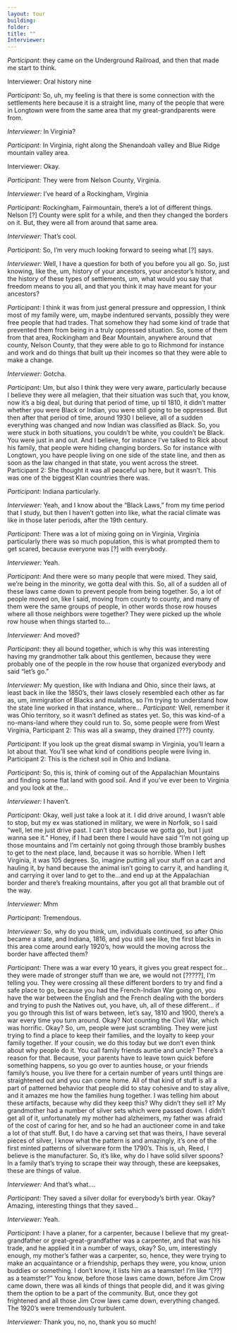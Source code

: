```yaml
---
layout: tour
building: 
folder: 
title: ""
Interviewer:
---
```


*Participant:* they came on the Underground Railroad, and then that made me start to think.

Interviewer: Oral history nine

*Participant:* So, uh, my feeling is that there is some connection with the settlements here because it is a straight line, many of the people that were in Longtown were from the same area that my great-grandparents were from.

*Interviewer:* In Virginia?

*Participant:* In Virginia, right along the Shenandoah valley and Blue Ridge mountain valley area.

Interviewer: Okay.

*Participant:* They were from Nelson County, Virginia.

*Interviewer:* I’ve heard of a Rockingham, Virginia

*Participant:* Rockingham, Fairmountain, there’s a lot of different things. Nelson [?] County were split for a while, and then they changed the borders on it. But, they were all from around that same area.

*Interviewer:* That’s cool.

*Participant:* So, I’m very much looking forward to seeing what [?] says.

*Interviewer:* Well, I have a question for both of you before you all go. So, just knowing, like the, um, history of your ancestors, your ancestor’s history, and the history of these types of settlements, um, what would you say that freedom means to you all, and that you think it may have meant for your ancestors?

*Participant:* I think it was from just general pressure and oppression, I think most of my family were, um, maybe indentured servants, possibly they were free people that had trades. That 
somehow they had some kind of trade that prevented them from being in a truly oppressed situation. So, some of them from that area, Rockingham and Bear Mountain, anywhere around that county, Nelson County, that they were able to go to Richmond for instance and work and do things that built up their incomes so that they were able to make a change.

*Interviewer:* Gotcha.

*Participant:* Um, but also I think they were very aware, particularly because I believe they were all melagien, that their situation was such that, you know, now it’s a big deal, but during that period of time, up til 1810, it didn’t matter whether you were Black or Indian, you were still going to be oppressed. But then after that period of time, around 1930 I believe, all of a sudden everything was changed and now Indian was classified as Black. So, you were stuck in both situations, you couldn’t be white, you couldn’t be Black. You were just in and out. And I believe, for instance I’ve talked to Rick about his family, that people were hiding changing borders. So for instance with Longtown, you have people living on one side of the state line, and then as soon as the law changed in that state, you went across the street.
Participant 2: She thought it was all peaceful up here, but it wasn’t. This was one of the biggest Klan countries there was.

*Participant:* Indiana particularly.

*Interviewer:* Yeah, and I know about the “Black Laws,” from my time period that I study, but then I haven’t gotten into like, what the racial climate was like in those later periods, after the 19th century. 

*Participant:* There was a lot of mixing going on in Virginia, Virginia particularly there was so much population, this is what prompted them to get scared, because everyone was [?] with everybody.

*Interviewer:* Yeah. 

*Participant:* And there were so many people that were mixed. They said, we’re being in the minority, we gotta deal with this. So, all of a sudden all of these laws came down to prevent people from being together. So, a lot of people moved on, like I said, moving from county to county, and many of them were the same groups of people, in other words those row houses where all those neighbors were together? They were picked up the whole row house when things started to... 

*Interviewer:* And moved?

*Participant:* they all bound together, which is why this was interesting having my grandmother talk about this gentlemen, because they were probably one of the people in the row house that organized everybody and said “let’s go.”

*Interviewer:* My question, like with Indiana and Ohio, since their laws, at least back in like the 1850’s, their laws closely resembled each other as far as, um, immigration of Blacks and mulattos, so I’m trying to understand how the state line worked in that instance, where... 
*Participant:* Well, remember it was Ohio territory, so it wasn’t defined as states yet. So, this was kind-of a no-mans-land where they could run to. So, some people were from West Virginia, Participant 2: This was all a swamp, they drained [???} county.

*Participant:* If you look up the great dismal swamp in Virginia, you’ll learn a lot about that. You’ll see what kind of conditions people were living in. 
Participant 2: This is the richest soil in Ohio and Indiana.

*Participant:* So, this is, think of coming out of the Appalachian Mountains and finding some flat land with good soil. And if you’ve ever been to Virginia and you look at the...

*Interviewer:* I haven’t.

*Participant:* Okay, well just take a look at it. I did drive around, I wasn’t able to stop, but my ex was stationed in military, we were in Norfolk, so I said “well, let me just drive past. I can’t stop because we gotta go, but I just wanna see it.” Honey, if I had been there I would have said “I’m not going up those mountains and I’m certainly not going through those brambly bushes to get to the next place, land, because it was so horrible. When I left Virginia, it was 105 degrees. So, imagine putting all your stuff on a cart and hauling it, by hand because the animal isn’t going to carry it, and handling it, and carrying it over land to get to the...and end up at the Appalachian border and there’s freaking mountains, after you got all that bramble out of the way.

*Interviewer:* Mhm

*Participant:* Tremendous.

*Interviewer:* So, why do you think, um, individuals continued, so after Ohio became a state, and Indiana, 1816, and you still see like, the first blacks in this area come around early 1920’s, how would the moving across the border have affected them?

*Participant:* There was a war every 10 years, it gives you great respect for... they were made of stronger stuff than we are, we would not [?????], I’m telling you. They were crossing all these different borders to try and find a safe place to go, because you had the French-Indian War going on, you have the war between the English and the French dealing with the borders and trying to push the Natives out, you have, uh, all of these different... if you go through this list of wars 
between, let’s say, 1810 and 1900, there’s a war every time you turn around. Okay? Not counting the Civil War, which was horrific. Okay? So, um, people were just scrambling. They were just trying to find a place to keep their families, and the loyalty to keep your family together. If your cousin, we do this today but we don’t even think about why people do it. You call family friends auntie and uncle? There’s a reason for that. Because, your parents have to leave town quick before something happens, so you go over to aunties house, or your friends family’s house, you live there for a certain number of years until things are straightened out and you can come home. All of that kind of stuff is all a part of patterned behavior that people did to stay cohesive and to stay alive, and it amazes me how the families hung together. I was telling him about these artifacts, because why did they keep this? Why didn’t they sell it? My grandmother had a number of silver sets which were passed down. I didn’t get all of it, unfortunately my mother had alzheimers, my father was afraid of the cost of caring for her, and so he had an auctioneer come in and take a lot of that stuff. But, I do have a carving set that was theirs, I have several pieces of silver, I know what the pattern is and amazingly, it’s one of the first minted patterns of silverware form the 1790’s. This is, uh, Reed, I believe is the manufacturer. So, it’s like, why do I have solid silver spoons? In a family that’s trying to scrape their way through, these are keepsakes, these are things of value. 

*Interviewer:* And that’s what....

*Participant:* They saved a silver dollar for everybody’s birth year. Okay? Amazing, interesting things that they saved...

*Interviewer:* Yeah. 

*Participant:* I have a planer, for a carpenter, because I believe that my great-grandfather or great-great-grandfather was a carpenter, and that was his trade, and he applied it in a number of ways, okay? So, um, interestingly enough, my mother’s father was a carpenter, so, hence, they were trying to make an acquaintance or a friendship, perhaps they were, you know, union buddies or something. I don’t know, it lists him as a teamster! I’m like “[??] as a teamster?” You know, before those laws came down, before Jim Crow came down, there was all kinds of things that people did, and it was giving them the option to be a part of the community. But, once they got frightened and all those Jim Crow laws came down, everything changed. The 1920’s were tremendously turbulent. 

*Interviewer:* Thank you, no, no, thank you so much! 